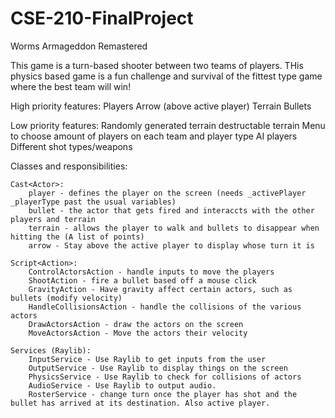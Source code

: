# CSE-210-FinalProject
Worms Armageddon Remastered

This game is a turn-based shooter between two teams of players. THis physics based game is a fun challenge and survival of the fittest type game where the best team will win!

High priority features:
    Players
    Arrow (above active player)
    Terrain
    Bullets

Low priority features:
    Randomly generated terrain
    destructable terrain
    Menu to choose amount of players on each team and player type
    AI players
    Different shot types/weapons

Classes and responsibilities:

    Cast<Actor>:
        player - defines the player on the screen (needs _activePlayer _playerType past the usual variables)
        bullet - the actor that gets fired and interaccts with the other players and terrain
        terrain - allows the player to walk and bullets to disappear when hitting the (A list of points)
        arrow - Stay above the active player to display whose turn it is

    Script<Action>:
        ControlActorsAction - handle inputs to move the players 
        ShootAction - fire a bullet based off a mouse click
        GravityAction - Have gravity affect certain actors, such as bullets (modify velocity)
        HandleCollisionsAction - handle the collisions of the various actors
        DrawActorsAction - draw the actors on the screen
        MoveActorsAction - Move the actors their velocity

    Services (Raylib):
        InputService - Use Raylib to get inputs from the user
        OutputService - Use Raylib to display things on the screen
        PhysicsService - Use Raylib to check for collisions of actors
        AudioService - Use Raylib to output audio.
        RosterService - change turn once the player has shot and the bullet has arrived at its destination. Also active player.